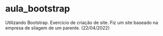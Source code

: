 # aula_bootstrap
Utilizando Bootstrap.
Exercicio de criação de site.
Fiz um site baseado na empresa de silagem de um parente.
(22/04/2022)
